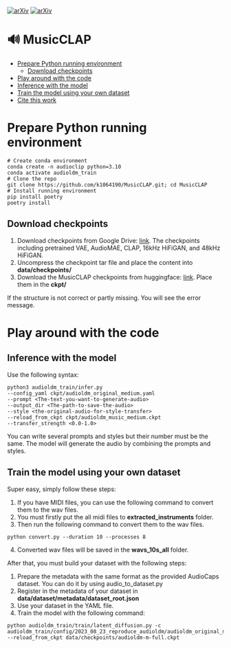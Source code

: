 [![arXiv](https://img.shields.io/badge/arXiv-2301.12503-brightgreen.svg?style=flat-square)](https://arxiv.org/abs/2301.12503) [![arXiv](https://img.shields.io/badge/arXiv-2308.05734-brightgreen.svg?style=flat-square)](https://arxiv.org/abs/2308.05734)

# 🔊 MusicCLAP
- [Prepare Python running environment](#prepare-python-running-environment)
  * [Download checkpoints](#download-checkpoints)
- [Play around with the code](#play-around-with-the-code)
- [Inference with the model](#inference-with-the-model)
- [Train the model using your own dataset](#train-the-model-using-your-own-dataset)
- [Cite this work](#cite-this-work)

# Prepare Python running environment

```shell 
# Create conda environment
conda create -n audioclip python=3.10
conda activate audioldm_train
# Clone the repo
git clone https://github.com/k1064190/MusicCLAP.git; cd MusicCLAP
# Install running environment
pip install poetry
poetry install
```

## Download checkpoints
1. Download checkpoints from Google Drive: [link](https://drive.google.com/file/d/1T6EnuAHIc8ioeZ9kB1OZ_WGgwXAVGOZS/view?usp=drive_link). The checkpoints including pretrained VAE, AudioMAE, CLAP, 16kHz HiFiGAN, and 48kHz HiFiGAN.
2. Uncompress the checkpoint tar file and place the content into **data/checkpoints/**
3. Download the MusicCLAP checkpoints from huggingface: [link](https://huggingface.co/Noename/AudioLDM-MUSIC/tree/main). Place them in the **ckpt/**

If the structure is not correct or partly missing. You will see the error message.


# Play around with the code

## Inference with the model
Use the following syntax:

```shell
python3 audioldm_train/infer.py 
--config_yaml ckpt/audioldm_original_medium.yaml 
--prompt <The-text-you-want-to-generate-audio> 
--output_dir <The-path-to-save-the-audio> 
--style <the-original-audio-for-style-transfer>
--reload_from_ckpt ckpt/audioldm_music_medium.ckpt
--transfer_strength <0.0-1.0>
```
You can write several prompts and styles but their number must be the same. The model will generate the audio by combining the prompts and styles.

## Train the model using your own dataset
Super easy, simply follow these steps:
1. If you have MIDI files, you can use the following command to convert them to the wav files.
2. You must firstly put the all midi files to **extracted_instruments** folder.
3. Then run the following command to convert them to the wav files.
```shell
python convert.py --duration 10 --processes 8
```
4. Converted wav files will be saved in the **wavs_10s_all** folder.

After that, you must build your dataset with the following steps:
1. Prepare the metadata with the same format as the provided AudioCaps dataset. You can do it by using audio_to_dataset.py
2. Register in the metadata of your dataset in **data/dataset/metadata/dataset_root.json**
3. Use your dataset in the YAML file.
4. Train the model with the following command:
```shell
python audioldm_train/train/latent_diffusion.py -c audioldm_train/config/2023_08_23_reproduce_audioldm/audioldm_original_medium.yaml --reload_from_ckpt data/checkpoints/audioldm-m-full.ckpt
```

